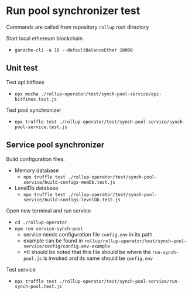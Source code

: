 # Run pool synchronizer test
Commands are called from repository `rollup` root directory

Start local ethereum blockchain
  - `ganache-cli -a 10 --defaultBalanceEther 10000`

## Unit test

Test api bitfinex
  - `npx mocha ./rollup-operator/test/synch-pool-service/api-bitfinex.test.js`

Test pool synchronizer
  - `npx truffle test ./rollup-operator/test/synch-pool-service/synch-pool-service.test.js`

## Service pool synchronizer

Build configuration files:
  - Memory database
    - `npx truffle test ./rollup-operator/test/synch-pool-service/build-configs-memDb.test.js`
  - LevelDb database
    - `npx truffle test ./rollup-operator/test/synch-pool-service/build-configs-levelDb.test.js`

Open new terminal and run service
  - `cd ./rollup-operator`
  - `npm run service-synch-pool`
    - service needs configuration file `config.env` in its path
    - example can be found in `rollup/rollup-operator/test/synch-pool-service/config/config.env-example`
    - *It should be noted that this file should be where the `run-synch-pool.js` is invoked and its name should be `config.env`

Test service
  - `npx truffle test ./rollup-operator/test/synch-pool-service/run-synch-pool.test.js`